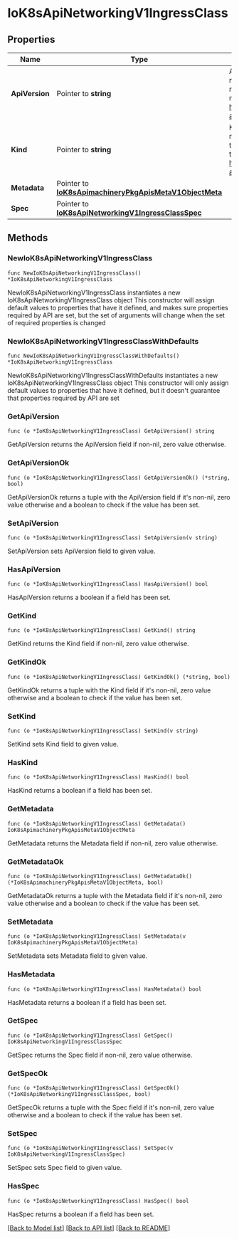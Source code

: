 # IoK8sApiNetworkingV1IngressClass

## Properties

Name | Type | Description | Notes
------------ | ------------- | ------------- | -------------
**ApiVersion** | Pointer to **string** | APIVersion defines the versioned schema of this representation of an object. Servers should convert recognized schemas to the latest internal value, and may reject unrecognized values. More info: https://git.k8s.io/community/contributors/devel/sig-architecture/api-conventions.md#resources | [optional] 
**Kind** | Pointer to **string** | Kind is a string value representing the REST resource this object represents. Servers may infer this from the endpoint the client submits requests to. Cannot be updated. In CamelCase. More info: https://git.k8s.io/community/contributors/devel/sig-architecture/api-conventions.md#types-kinds | [optional] 
**Metadata** | Pointer to [**IoK8sApimachineryPkgApisMetaV1ObjectMeta**](IoK8sApimachineryPkgApisMetaV1ObjectMeta.md) |  | [optional] 
**Spec** | Pointer to [**IoK8sApiNetworkingV1IngressClassSpec**](IoK8sApiNetworkingV1IngressClassSpec.md) |  | [optional] 

## Methods

### NewIoK8sApiNetworkingV1IngressClass

`func NewIoK8sApiNetworkingV1IngressClass() *IoK8sApiNetworkingV1IngressClass`

NewIoK8sApiNetworkingV1IngressClass instantiates a new IoK8sApiNetworkingV1IngressClass object
This constructor will assign default values to properties that have it defined,
and makes sure properties required by API are set, but the set of arguments
will change when the set of required properties is changed

### NewIoK8sApiNetworkingV1IngressClassWithDefaults

`func NewIoK8sApiNetworkingV1IngressClassWithDefaults() *IoK8sApiNetworkingV1IngressClass`

NewIoK8sApiNetworkingV1IngressClassWithDefaults instantiates a new IoK8sApiNetworkingV1IngressClass object
This constructor will only assign default values to properties that have it defined,
but it doesn't guarantee that properties required by API are set

### GetApiVersion

`func (o *IoK8sApiNetworkingV1IngressClass) GetApiVersion() string`

GetApiVersion returns the ApiVersion field if non-nil, zero value otherwise.

### GetApiVersionOk

`func (o *IoK8sApiNetworkingV1IngressClass) GetApiVersionOk() (*string, bool)`

GetApiVersionOk returns a tuple with the ApiVersion field if it's non-nil, zero value otherwise
and a boolean to check if the value has been set.

### SetApiVersion

`func (o *IoK8sApiNetworkingV1IngressClass) SetApiVersion(v string)`

SetApiVersion sets ApiVersion field to given value.

### HasApiVersion

`func (o *IoK8sApiNetworkingV1IngressClass) HasApiVersion() bool`

HasApiVersion returns a boolean if a field has been set.

### GetKind

`func (o *IoK8sApiNetworkingV1IngressClass) GetKind() string`

GetKind returns the Kind field if non-nil, zero value otherwise.

### GetKindOk

`func (o *IoK8sApiNetworkingV1IngressClass) GetKindOk() (*string, bool)`

GetKindOk returns a tuple with the Kind field if it's non-nil, zero value otherwise
and a boolean to check if the value has been set.

### SetKind

`func (o *IoK8sApiNetworkingV1IngressClass) SetKind(v string)`

SetKind sets Kind field to given value.

### HasKind

`func (o *IoK8sApiNetworkingV1IngressClass) HasKind() bool`

HasKind returns a boolean if a field has been set.

### GetMetadata

`func (o *IoK8sApiNetworkingV1IngressClass) GetMetadata() IoK8sApimachineryPkgApisMetaV1ObjectMeta`

GetMetadata returns the Metadata field if non-nil, zero value otherwise.

### GetMetadataOk

`func (o *IoK8sApiNetworkingV1IngressClass) GetMetadataOk() (*IoK8sApimachineryPkgApisMetaV1ObjectMeta, bool)`

GetMetadataOk returns a tuple with the Metadata field if it's non-nil, zero value otherwise
and a boolean to check if the value has been set.

### SetMetadata

`func (o *IoK8sApiNetworkingV1IngressClass) SetMetadata(v IoK8sApimachineryPkgApisMetaV1ObjectMeta)`

SetMetadata sets Metadata field to given value.

### HasMetadata

`func (o *IoK8sApiNetworkingV1IngressClass) HasMetadata() bool`

HasMetadata returns a boolean if a field has been set.

### GetSpec

`func (o *IoK8sApiNetworkingV1IngressClass) GetSpec() IoK8sApiNetworkingV1IngressClassSpec`

GetSpec returns the Spec field if non-nil, zero value otherwise.

### GetSpecOk

`func (o *IoK8sApiNetworkingV1IngressClass) GetSpecOk() (*IoK8sApiNetworkingV1IngressClassSpec, bool)`

GetSpecOk returns a tuple with the Spec field if it's non-nil, zero value otherwise
and a boolean to check if the value has been set.

### SetSpec

`func (o *IoK8sApiNetworkingV1IngressClass) SetSpec(v IoK8sApiNetworkingV1IngressClassSpec)`

SetSpec sets Spec field to given value.

### HasSpec

`func (o *IoK8sApiNetworkingV1IngressClass) HasSpec() bool`

HasSpec returns a boolean if a field has been set.


[[Back to Model list]](../README.md#documentation-for-models) [[Back to API list]](../README.md#documentation-for-api-endpoints) [[Back to README]](../README.md)


